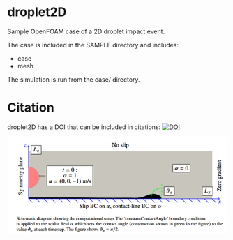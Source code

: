 # droplet2D



Sample OpenFOAM case of a 2D droplet impact event.



The case is included in the SAMPLE directory and includes:



* case
* mesh



The simulation is run from the case/ directory.

# Citation

droplet2D has a DOI that can be included in citations: [![DOI](https://zenodo.org/badge/1021409249.svg)](https://doi.org/10.5281/zenodo.16030414)



![Cartoon](cartoon.png)





